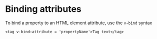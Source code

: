 # Binding attributes

To bind a property to an HTML element attribute, use the `v-bind` syntax

`<tag v-bind:attribute = 'propertyName'>Tag text</tag>`